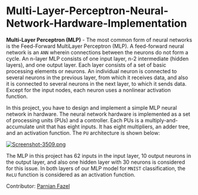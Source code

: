 # Multi-Layer-Perceptron-Neural-Network-Hardware-Implementation

**Multi-Layer Perceptron (MLP)** - The most common form of neural networks is the Feed-Forward MultiLayer Perceptron (MLP). A feed-forward neural network is an `ANN` wherein connections between the neurons do not form a cycle. An n-layer MLP consists of one input layer, n-2 intermediate (hidden layers), and one output layer. Each layer consists of a set of basic processing elements or neurons. An individual neuron is connected to several neurons in the previous layer, from which it receives data, and also it is connected to several neurons in the next layer, to which it sends data. Except for the input nodes, each neuron uses a nonlinear activation function.


In this project, you have to design and implement a simple MLP neural network in hardware. The neural network hardware is implemented as a set of processing units (PUs) and a controller. Each PUs is a multiply-and-accumulate unit that has eight inputs. It has eight multipliers, an adder tree, and an activation function. The `PU` architecture is shown below:

[![Screenshot-3509.png](https://i.postimg.cc/wxND14jy/Screenshot-3509.png)](https://postimg.cc/8s173HWN)

The MLP in this project has 62 inputs in the input layer, 10 output neurons in the output layer, and also one hidden layer with 30 neurons is considered for this issue. In both layers of our MLP model for `MNIST` classification, the `ReLU` function is considered as an activation function.

Contributor: [Parnian Fazel](https://github.com/parnianf/)
